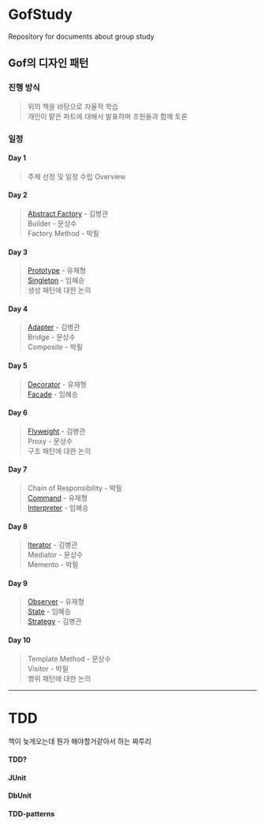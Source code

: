 # GofStudy
Repository for documents about group study

## Gof의 디자인 패턴

### 진행 방식
> 위의 책을 바탕으로 자율적 학습  
> 개인이 맡은 파트에 대해서 발표하며 조원들과 함께 토론  

### 일정


#### Day 1  
> 주제 선정 및 일정 수립
> Overview

#### Day 2
> [Abstract Factory](https://studyteamthree.github.io/GofStudy/gof/study/AbstractFactory/) - 김병관  
> Builder - 문상수  
> Factory Method - 박필  

#### Day 3
> [Prototype](https://github.com/studyteamthree/GofStudy/blob/master/_posts/2019-04-23-Prototype.md) - 유재형  
> [Singleton](https://github.com/studyteamthree/GofStudy/blob/master/_posts/2019-04-23-Singleton.md) - 임혜승  
> 생성 패턴에 대한 논의  

 
#### Day 4
> [Adapter](https://studyteamthree.github.io/GofStudy/gof/study/Adapter/) - 김병관  
> Bridge - 문상수  
> Composite - 박필  


#### Day 5
> [Decorator](https://github.com/studyteamthree/GofStudy/blob/master/_posts/2019-04-26-Decorator.md) - 유재형  
> [Facade](https://github.com/studyteamthree/GofStudy/blob/master/_posts/2019-04-26-Facade.md)  - 임혜승  

#### Day 6
> [Flyweight](https://studyteamthree.github.io/GofStudy/gof/study/Flyweight/) - 김병관  
> Proxy - 문상수  
> 구조 패턴에 대한 논의

#### Day 7
> Chain of Responsibility - 박필  
> [Command](https://github.com/studyteamthree/GofStudy/blob/master/_posts/2019-04-30-Command.md) - 유재형  
> [Interpreter](https://github.com/studyteamthree/GofStudy/blob/master/_posts/2019-04-30-Interpreter.md)  - 임혜승  

#### Day 8

> [Iterator](https://studyteamthree.github.io/GofStudy/gof/study/Iterator/) - 김병관  
> Mediator - 문상수    
> Memento - 박필  

#### Day 9
> [Observer](https://github.com/studyteamthree/GofStudy/blob/master/_posts/2019-05-02-Observer.md) - 유재형  
> [State](https://github.com/studyteamthree/GofStudy/blob/master/_posts/2019-05-02-state.md) - 임혜승  
> [Strategy](https://studyteamthree.github.io/GofStudy/gof/study/Strategy/) - 김병관  

#### Day 10
> Template Method - 문상수  
> Visitor - 박필  
> 행위 패턴에 대한 논의  

---

# TDD
책이 늦게오는데 뭔가 해야할거같아서 하는 짜투리

#### TDD?

#### JUnit

#### DbUnit

#### TDD-patterns
